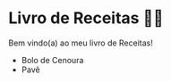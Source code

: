 # Livro de Receitas :woman_cook:

Bem vindo(a) ao meu livro de Receitas! 

- Bolo de Cenoura
- Pavê

